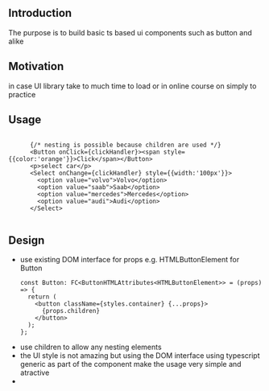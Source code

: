 <h2>Introduction</h2>
The purpose is to build basic ts based ui components such as button and alike

<h2>Motivation</h2>
in case UI library take to much time to load or in online course on simply to practice

<h2>Usage</h2>

```tsx

      {/* nesting is possible because children are used */}
      <Button onClick={clickHandler}><span style={{color:'orange'}}>Click</span></Button>
      <p>select car</p>
      <Select onChange={clickHandler} style={{width:'100px'}}>
        <option value="volvo">Volvo</option>
        <option value="saab">Saab</option>
        <option value="mercedes">Mercedes</option>
        <option value="audi">Audi</option>
      </Select>


```

<h2>Design</h2>
<ul>
<li>use existing DOM interface for props e.g. HTMLButtonElement for Button

```tsx
const Button: FC<ButtonHTMLAttributes<HTMLButtonElement>> = (props) => {
  return (
    <button className={styles.container} {...props}>
      {props.children}
    </button>
  );
};
```

</li>
<li>use children to allow any nesting elements</li>
<li>the UI style is not amazing but using the DOM interface using typescript generic as part of the component make the usage very simple and atractive<li>
</ul>
